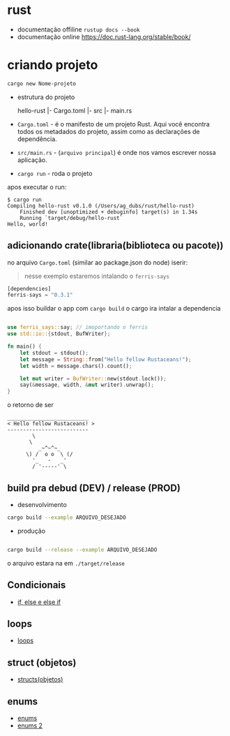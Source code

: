 # rust

- documentação offiline `rustup docs --book`
- documentação online https://doc.rust-lang.org/stable/book/


# criando projeto

```bash
cargo new Nome-projeto
```

- estrutura do projeto

    hello-rust
    |- Cargo.toml
    |- src
    |- main.rs


- `Cargo.toml` - é o manifesto de um projeto Rust. Aqui você encontra todos os metadados do projeto, assim como as declarações de dependência.

- `src/main.rs` - (`arquivo principal`) é onde nos vamos escrever nossa aplicação.


- `cargo run` - roda o projeto

apos executar o run:

    $ cargo run
    Compiling hello-rust v0.1.0 (/Users/ag_dubs/rust/hello-rust)
        Finished dev [unoptimized + debuginfo] target(s) in 1.34s
        Running `target/debug/hello-rust`
    Hello, world!

## adicionando crate(libraria(biblioteca ou pacote))

no arquivo `Cargo.toml` (similar ao package.json do node) iserir:

> nesse exemplo estaremos intalando o `ferris-says`

```rs
[dependencies]
ferris-says = "0.3.1"
```
apos isso buildar o app com `cargo build` o cargo ira intalar a dependencia 

```rs

use ferris_says::say; // imoportando o ferris
use std::io::{stdout, BufWriter};

fn main() {
    let stdout = stdout();
    let message = String::from("Hello fellow Rustaceans!");
    let width = message.chars().count();

    let mut writer = BufWriter::new(stdout.lock());
    say(&message, width, &mut writer).unwrap();
}
```

o retorno de ser

    __________________________
    < Hello fellow Rustaceans! >
    --------------------------
            \
           \
              _~^~^~_
          \) /  o o  \ (/
            '_   -   _'
            / '-----' \


## build pra debud (DEV) / release (PROD)

- desenvolvimento

```bash
cargo build --example ARQUIVO_DESEJADO

```
- produção

```bash

cargo build --release --example ARQUIVO_DESEJADO
```

o arquivo estara na em `./target/release` 


## Condicionais

- [if, else e else if](./condicionais/esle_else-if_else.rs)

## loops

- [loops](./loops/loops.rs)

## struct (objetos)

- [structs(objetos)](./struct_objeto/struct.rs)

## enums

- [enums](./enums/enums.rs)
- [enums 2](./enums/enums_2.rs)
